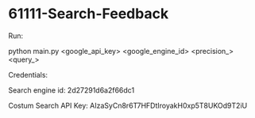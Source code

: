 # 61111-Search-Feedback

Run:

python main.py <google_api_key> <google_engine_id> <precision_> <query_>
  

Credentials:
  
Search engine id: 2d27291d6a2f66dc1
  
Costum Search API Key: AIzaSyCn8r6T7HFDtIroyakH0xp5T8UKOd9T2iU
